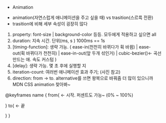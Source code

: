 * Animation
- animation(자연스럽게 애니메이션을 주고 싶을 때) vs trasition(스르륵 전환)
- trasition에 비해 세부 속성이 굉장히 많다
1. property: font-size | background-color 등등. 모두에게 적용하고 싶으면 all
2. duration: 지속 시간. 단위(ms, s ) 1000ms == 1s
3. [timing-function]: 생략 가능. ( ease-in(천천히 바뀌다가 휙 바뀜) | ease-out(휙 바뀌다가 천천히) | ease-in-out(앞 두개 섞인거) | cubic-bezier()<- 곡선 만드는 애. 속도 커스텀 ) 
4. [delay]: 생략 가능. 몇 초 후에 실행할 지
5. iteration-count: 여러번 애니메이션 효과 주기;
(사진 참고)
6. direction: from -> to. alternative를 쓰면 왕복으로 바꿔줌
더 많이 있으니까 MDN CSS animation 찾아봐~

@keyframes name {
  from{ <- 시작. 퍼센트도 가능~ (0% ~ 100%)

  }
  to{ <- 끝

  }
}